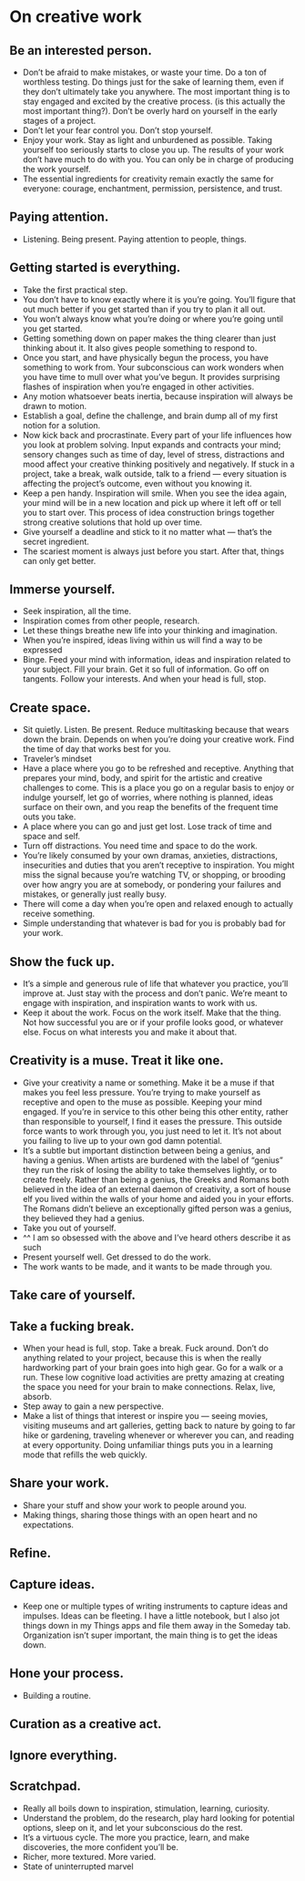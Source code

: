 # On creative work

## Be an interested person.
- Don’t be afraid to make mistakes, or waste your time. Do a ton of worthless testing. Do things just for the sake of learning them, even if they don’t ultimately take you anywhere. The most important thing is to stay engaged and excited by the creative process. (is this actually the most important thing?). Don’t be overly hard on yourself in the early stages of a project.
- Don’t let your fear control you. Don’t stop yourself. 
- Enjoy your work. Stay as light and unburdened as possible. Taking yourself too seriously starts to close you up. The results of your work don’t have much to do with you. You can only be in charge of producing the work yourself. 
- The essential ingredients for creativity remain exactly the same for everyone: courage, enchantment, permission, persistence, and trust. 


## Paying attention.
- Listening. Being present. Paying attention to people, things.


## Getting started is everything.
- Take the first practical step.
- You don’t have to know exactly where it is you’re going. You’ll figure that out much better if you get started than if you try to plan it all out. 
- You won’t always know what you’re doing or where you’re going until you get started. 
- Getting something down on paper makes the thing clearer than just thinking about it. It also gives people something to respond to. 
- Once you start, and have physically begun the process, you have something to work from. Your subconscious can work wonders when you have time to mull over what you’ve begun. It provides surprising flashes of inspiration when you’re engaged in other activities.
- Any motion whatsoever beats inertia, because inspiration will always be drawn to motion.
- Establish a goal, define the challenge, and brain dump all of my first notion for a solution. 
- Now kick back and procrastinate. Every part of your life influences how you look at problem solving. Input expands and contracts your mind; sensory changes such as time of day, level of stress, distractions and mood affect your creative thinking positively and negatively. If stuck in a project, take a break, walk outside, talk to a friend — every situation is affecting the project’s outcome, even without you knowing it. 
- Keep a pen handy. Inspiration will smile. When you see the idea again, your mind will be in a new location and pick up where it left off or tell you to start over. This process of idea construction brings together strong creative solutions that hold up over time.
- Give yourself a deadline and stick to it no matter what — that’s the secret ingredient. 
- The scariest moment is always just before you start. After that, things can only get better.

## Immerse yourself.
- Seek inspiration, all the time.
- Inspiration comes from other people, research.
- Let these things breathe new life into your thinking and imagination.
- When you’re inspired, ideas living within us will find a way to be expressed
- Binge. Feed your mind with information, ideas and inspiration related to your subject. Fill your brain. Get it so full of information. Go off on tangents. Follow your interests. And when your head is full, stop. 

## Create space.
- Sit quietly. Listen. Be present. Reduce multitasking because that wears down the brain. Depends on when you’re doing your creative work. Find the time of day that works best for you.
- Traveler’s mindset
- Have a place where you go to be refreshed and receptive. Anything that prepares your mind, body, and spirit for the artistic and creative challenges to come. This is a place you go on a regular basis to enjoy or indulge yourself, let go of worries, where nothing is planned, ideas surface on their own, and you reap the benefits of the frequent time outs you take.
- A place where you can go and just get lost. Lose track of time and space and self.  
- Turn off distractions. You need time and space to do the work. 
- You’re likely consumed by your own dramas, anxieties, distractions, insecurities and duties that you aren’t receptive to inspiration. You might miss the signal because you’re watching TV, or shopping, or brooding over how angry you are at somebody, or pondering your failures and mistakes, or generally just really busy.
- There will come a day when you’re open and relaxed enough to actually receive something. 
- Simple understanding that whatever is bad for you is probably bad for your work. 


## Show the fuck up.
- It’s a simple and generous rule of life that whatever you practice, you’ll improve at. Just stay with the process and don’t panic. We’re meant to engage with inspiration, and inspiration wants to work with us. 
- Keep it about the work. Focus on the work itself. Make that the thing. Not how successful you are or if your profile looks good, or whatever else. Focus on what interests you and make it about that. 

## Creativity is a muse. Treat it like one.
- Give your creativity a name or something. Make it be a muse if that makes you feel less pressure. You’re trying to make yourself as receptive and open to the muse as possible. Keeping your mind engaged. If you’re in service to this other being this other entity, rather than responsible to yourself, I find it eases the pressure. This outside force wants to work through you, you just need to let it. It’s not about you failing to live up to your own god damn potential. 
- It’s a subtle but important distinction between being a genius, and having a genius. When artists are burdened with the label of “genius” they run the risk of losing the ability to take themselves lightly, or to create freely. Rather than being a genius, the Greeks and Romans both believed in the idea of an external daemon of creativity, a sort of house elf you lived within the walls of your home and aided you in your efforts. The Romans didn’t believe an exceptionally gifted person was a genius, they believed they had a genius.
- Take you out of yourself. 
- ^^ I am so obsessed with the above and I’ve heard others describe it as such
- Present yourself well. Get dressed to do the work. 
- The work wants to be made, and it wants to be made through you.

## Take care of yourself.

## Take a fucking break.
- When your head is full, stop. Take a break. Fuck around. Don’t do anything related to your project, because this is when the really hardworking part of your brain goes into high gear. Go for a walk or a run. These low cognitive load activities are pretty amazing at creating the space you need for your brain to make connections. Relax, live, absorb.
- Step away to gain a new perspective. 
- Make a list of things that interest or inspire you — seeing movies, visiting museums and art galleries, getting back to nature by going to far hike or gardening, traveling whenever or wherever you can, and reading at every opportunity. Doing unfamiliar things puts you in a learning mode that refills the web quickly.

## Share your work.
- Share your stuff and show your work to people around you.
- Making things, sharing those things with an open heart and no expectations.


## Refine.

## Capture ideas.
- Keep one or multiple types of writing instruments to capture ideas and impulses. Ideas can be fleeting. I have a little notebook, but I also jot things down in my Things apps and file them away in the Someday tab. Organization isn’t super important, the main thing is to get the ideas down.

## Hone your process.
- Building a routine.

## Curation as a creative act.

## Ignore everything.

## Scratchpad.
- Really all boils down to inspiration, stimulation, learning, curiosity. 
- Understand the problem, do the research, play hard looking for potential options, sleep on it, and let your subconscious do the rest.
- It’s a virtuous cycle. The more you practice, learn, and make discoveries, the more confident you’ll be. 
- Richer, more textured. More varied. 
- State of uninterrupted marvel 


